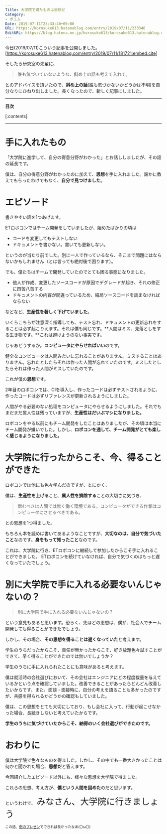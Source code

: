 ```yaml
---
Title: 大学院で得たものは思想だ
Category:
- ポエム
Date: 2019-07-11T23:33:40+09:00
URL: https://korosuke613.hatenablog.com/entry/2019/07/11/233340
EditURL: https://blog.hatena.ne.jp/korosuke613/korosuke613.hatenablog.com/atom/entry/17680117127216897805
---
```


今日(2019/07/11)こういう記事を公開しました。
[https://korosuke613.hatenablog.com/entry/2019/07/11/181721:embed:cite]

そしたら研究室の先輩に、

> 誰も気づいていないような、斜め上の話も考えて入れて。

とのアドバイスを頂いたので、**斜め上の話**(誰も気づかないかどうかは不明)を自分なりにひねり出しました。長くなったので、新しく記事にしました。

<!-- more -->
---

**目次**

[:contents]

---

# 手に入れたもの
「大学院に進学して、自分の得意分野がわかった」とお話ししましたが、その話の延長です。

僕は、自分の得意分野がわかったのに加えて、**思想**を手に入れました。誰かに教えてもらったわけでもなく、**自分で見つけました**。

# エピソード
書きやすい話を1つあげます。

ETロボコンではチーム開発をしていましたが、始めたばかりの頃は

- コードを変更してもテストしない
- ドキュメントを書かない。書いても更新しない。

というのが当たり前でした。別に一人で作っているなら、そこまで問題にはならないかもしれません（とは言っても絶対後で困ります）。

でも、僕たちはチームで開発していたのでとても困る事態になりました。

- 他人が作成、変更したソースコードが原因でデグレードが起き、それの修正に四苦八苦する
- ドキュメントの内容が間違っているため、結局ソースコードを読まなければならない

などなど、**生産性を著しく下げていました**。

いくらこちらが注意深く指導しても、テスト忘れ、ドキュメントの更新忘れをすることは必ず起こりえます。それは僕も同じです。**人間はミス、見落としをする生き物です。**これは避けようのない事実です。

じゃあどうするか。**コンピュータにやらせればいい**のです。

健全なコンピュータは人間みたいに忘れることがありません。ミスすることはありません。忘れたとしたらそれは作った人間が忘れていたのです。ミスしたとしたらそれは作った人間がミスしていたのです。

これが僕の**思想**です。

2年目のロボコンでは、CIを導入し、作ったコードは必ずテストされるように、作ったコードは必ずリファレンスが更新されるようにしました。

人間がやる必要のない処理をコンピュータにやらせるようにしました。それでもまだまだ属人性は残っていますが、**生産性はだいぶマシになりました。**

ロボコンをやる以前にもチーム開発をしたことはありましたが、その頃は本当にチーム開発が嫌いでした。しかし、**ロボコンを通して、チーム開発がとても楽しく感じるようになりました。**

# 大学院に行ったからこそ、今、得ることができた

ロボコンでは他にも色々学んだのですが、とにかく、

僕は、**生産性を上げる**こと、**属人性を排除する**ことの大切さに気づき、

> 憎むべきは人間では無く働く環境である。コンピュータができる作業はコンピュータにさせるべきである。

との思想を1つ得ました。

もちろん本を読めば書いてあるようなことですが、**大切なのは、自分で気づいたこと**なのです。**身をもって知ったこと**なのです。

これは、大学院に行き、ETロボコンに継続して参加したからこそ手に入れることができました。
ETロボコンを続けていなければ、自分で気づくのはもっと遅くなっていたでしょう。

# 別に大学院で手に入れる必要ないんじゃないの？

> 別に大学院で手に入れる必要ないんじゃないの？

という意見もあると思います。恐らく、先ほどの思想は、僕が、社会人でチーム開発しても得ることができたでしょう。

しかし、その場合、**その思想を得ることは遅くなっていた**と考えます。

学生のうちだったからこそ、責任が無かったからこそ、好き放題色々試すことができて、早く得ることができたのでは無いでしょうか？

学生のうちに手に入れられたことにも意味があると考えます。

僕は就活時の会社選びにおいて、その会社はエンジニアにどの程度裁量を与えているかという点を確認していました。改善できることがあったらどんどん改善したいからです。また、面談・面接時に、自分の考えを語ることも多かったのですが、共感を得られるかどうかの確認もしていました。

僕は、この思想をとても大切にしており、もし会社に入って、行動が起こせなかった場合、長続きしないと考えていたからです。

**学生のうちに気づけていたからこそ、納得のいく会社選びができたのです。**

# おわりに
僕は大学院で色々なものを得ました。しかし、その中でも一番大きかったことは何かと聞かれた場合、**思想だ**と答えます。

今回紹介したエピソード以外にも、様々な思想を大学院で得ました。

これらの思想、考え方が、**僕という人間を固めた**のだと思います。

というわけで、
<span style="font-size: 200%">みなさん、大学院に行きましょう</span>

<span style="font-size: 80%">この話、[例のプレゼン](https://korosuke613.hatenablog.com/entry/2019/07/11/181721)でできれば良かったなあ(〇ω〇)</span>
